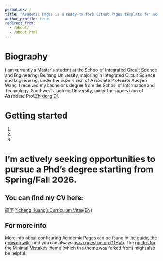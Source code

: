 ```yaml
---
permalink: /
title: "Academic Pages is a ready-to-fork GitHub Pages template for academic personal websites"
author_profile: true
redirect_from: 
  - /about/
  - /about.html
---
```


Biography
======
I am currently a Master's student at the School of Integrated Circuit Science and Engineering, Beihang University, majoring in Integrated Circuit Science and Engineering, under the supervision of Associate Professor Xueyan Wang. I received my bachelor's degree from the School of Information and Technology, Southwest Jiaotong University, under the supervision of Associate Prof.[Zhixiong Di](https://www.dizhixiong.cn/).

Getting started
======
1. 
1. 
1. 

I’m actively seeking opportunities to pursue a Phd’s degree starting from Spring/Fall 2026.
======
You can find my CV here:
------
[简历](./assets/Yicheng_CV_v0_3.pdf)
[Yicheng Huang’s Curriculum Vitae(EN)](./assets/Yicheng_CV_EN.pdf)




For more info
------
More info about configuring Academic Pages can be found in [the guide](https://academicpages.github.io/markdown/), the [growing wiki](https://github.com/academicpages/academicpages.github.io/wiki), and you can always [ask a question on GitHub](https://github.com/academicpages/academicpages.github.io/discussions). The [guides for the Minimal Mistakes theme](https://mmistakes.github.io/minimal-mistakes/docs/configuration/) (which this theme was forked from) might also be helpful.
